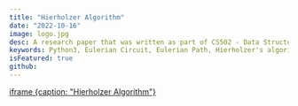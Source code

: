 ```yaml
---
title: "Hierholzer Algorithm"
date: "2022-10-16"
image: logo.jpg
desc: A research paper that was written as part of CS502 - Data Structures and Algorithms at Drexel University in which Hierholzer's algorithm was reviewed.
keywords: Python3, Eulerian Circuit, Eulerian Path, Hierholzer's algorithm, Graph Theory.
isFeatured: true
github:
---
```


[iframe {caption: "Hierholzer  Algorithm"}](/hierholzer/Hierholzer_algorithm_review.pdf)
